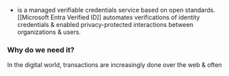 - is a managed verifiable credentials service based on open standards. [[Microsoft Entra Verified ID]] automates verifications of identity credentials & enabled privacy-protected interactions between organizations & users.
### Why do we need it?
In the digital world, transactions are increasingly done over the web & often 